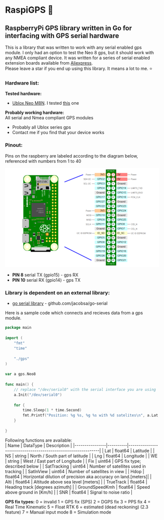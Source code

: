 # RaspiGPS 📡
## RaspberryPi GPS library written in Go for interfacing with GPS serial hardware
This is a library that was written to work with any serial enabled gps module. I only had an option to test the Neo 8 gps, but it should work with any NMEA compliant device. It was written for a series of serial enabled extension boards available from [Aliexpress](https://www.aliexpress.com/item/32325428866.html?spm=a2g0s.9042311.0.0.27424c4dH6kF1l).  
Please leave a star if you end up using this library. It means a lot to me. ⭐ 
   

### Hardware list:   
__Tested hardware:__  
* [Ublox Neo M8N](https://www.u-blox.com/en/product/neo-m8-series). I tested [this](https://www.aliexpress.com/item/32325428866.html?spm=a2g0s.9042311.0.0.27424c4dH6kF1l) one  

__Probably working hardware:__  
All serial and Nmea compliant GPS modules
* Probably all Ublox series gps
* Contact me if you find that your device works

### Pinout:  
Pins on the raspberry are labeled according to the diagram below, referenced with numbers from 1 to 40  

<img src="https://raw.githubusercontent.com/LanVukusic/RaspiGPS/master/pinout.png" width="800">

* __PIN 8__ serial TX (gpio15)    -  gps RX
* __PIN 10__ serial RX (gpio14)   -  gps TX



### Library is dependent on an external library:  
* [go serial library](https://github.com/jacobsa/go-serial) - github.com/jacobsa/go-serial  


Here is a sample code which connects and recieves data from a gps module.  


```go
package main

import (
	"fmt"
	"time"

	"./gps"
)

var a gps.Neo8

func main() {
	// replace "/dev/serial0" with the serial interface you are using
	a.Init("/dev/serial0")

	for {
		time.Sleep(1 * time.Second)
		fmt.Printf("Position: %g %s, %g %s with %d satelites\n", a.Lat, a.NS, a.Lng, a.WE, a.SatTracking)
	}

}

```

Following functions are available:  
| Name           | DataType | Description                                                   |
|----------------|----------|---------------------------------------------------------------|
| Lat            | float64  | Latitude                                                      |
| NS             | string   | North / South part of latitude                                |
| Lng            | float64  | Longitude                                                     |
| WE             | string   | West / East part of Longitude                                 |
| Fix            | uint64   | GPS fix type; described below                                 |
| SatTracking    | uint64   | Number of satellites used in tracking                         |
| SatInView      | uint64   | Number of satellites in view                                  |
| Hdop           | float64  | Horizontal dilution of precision aka accuracy on land.[meters]|
| Alti           | float64  | Altitude above sea level [meters]                            |
| TrueTrack      | float64  | Heading track [degrees azimuth]                    |
| GroundSpeedKmh | float64  | Speed above ground in [Km/h]                     |
| SNR            | float64  | Signal to noise ratio                                         |


__GPS fix types:__
  0 = invalid
  1 = GPS fix (SPS)
  2 = DGPS fix
  3 = PPS fix
  4 = Real Time Kinematic
  5 = Float RTK
  6 = estimated (dead reckoning) (2.3 feature)
  7 = Manual input mode
  8 = Simulation mode

